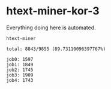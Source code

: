 # htext-miner-kor-3

Everything doing here is automated.

```
htext-miner

total: 8843/9855 (89.73110096397767%)

job0: 1597
job1: 1849
job2: 1745
job3: 1909
job4: 1743
```
